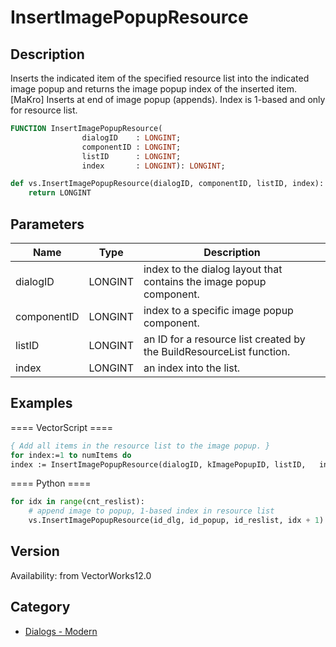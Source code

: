 # InsertImagePopupResource

## Description
Inserts the indicated item of the specified resource list into the indicated image popup and returns the image popup index of the inserted item.
[MaKro] Inserts at end of image popup (appends). Index is 1-based and only for resource list.

```pascal
FUNCTION InsertImagePopupResource(
				dialogID    : LONGINT;
				componentID : LONGINT;
				listID      : LONGINT;
				index       : LONGINT): LONGINT;
```

```python
def vs.InsertImagePopupResource(dialogID, componentID, listID, index):
    return LONGINT
```

## Parameters
|Name|Type|Description|
|---|---|---|
|dialogID|LONGINT|index to the dialog layout that contains the image popup component.|
|componentID|LONGINT|index to a specific image popup component.|
|listID|LONGINT|an ID for a resource list created by the BuildResourceList function.|
|index|LONGINT|an index into the list.|

## Examples
==== VectorScript ====
```pascal
{ Add all items in the resource list to the image popup. }
for index:=1 to numItems do
index := InsertImagePopupResource(dialogID, kImagePopupID, listID,   index);
```
==== Python ====
```python
for idx in range(cnt_reslist):
    # append image to popup, 1-based index in resource list
    vs.InsertImagePopupResource(id_dlg, id_popup, id_reslist, idx + 1)
```

## Version
Availability: from VectorWorks12.0

## Category
* [Dialogs - Modern](../Categories/Dialogs%20-%20Modern.md)
